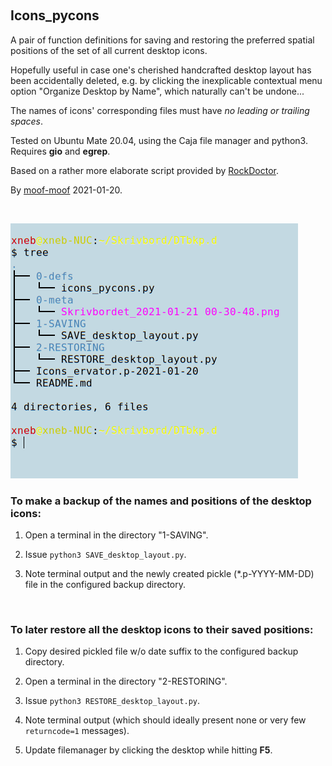    

&nbsp;


## Icons_pycons
A pair of function definitions for saving and restoring the preferred spatial positions of the set of all current desktop icons.

Hopefully useful in case one's cherished handcrafted desktop layout has been 
accidentally deleted, e.g. by clicking the inexplicable contextual menu 
option "Organize Desktop by Name", which naturally can't be undone...

The names of icons' corresponding files must have *no leading or trailing spaces*.

Tested on Ubuntu Mate 20.04, using the Caja file manager and python3. 
Requires **gio** and **egrep**.


Based on a rather more elaborate script provided by [RockDoctor](https://www.linuxquestions.org/questions/attachment.php?attachmentid=35284&d=1610746200).

By [moof-moof](https://github.com/moof-moof?tab=repositories) 2021-01-20.


&nbsp;


![](./img/Tree_2021-01-22_00-47-48.png)


### To make a backup of the names and positions of the desktop icons:
    
1)  Open a terminal in the directory "1-SAVING".
    
2)  Issue `python3 SAVE_desktop_layout.py`.
    
3)  Note terminal output and the newly created pickle (*.p-YYYY-MM-DD) file in the configured backup directory.

&nbsp;


### To later restore all the desktop icons to their saved positions:
   
1)  Copy desired pickled file w/o date suffix to the configured backup directory.
    
2)  Open a terminal in the directory "2-RESTORING".
    
3)  Issue `python3 RESTORE_desktop_layout.py`.
    
4)  Note terminal output (which should ideally present none or very few `returncode=1` messages).
    
5)  Update filemanager by clicking the desktop while hitting **F5**.
    

